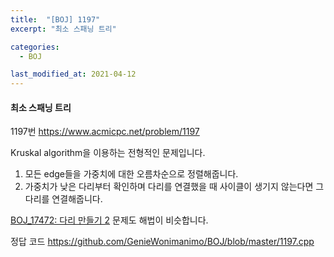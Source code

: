```yaml
---
title:  "[BOJ] 1197"
excerpt: "최소 스패닝 트리"

categories:
  - BOJ

last_modified_at: 2021-04-12
---
```


#### 최소 스패닝 트리

1197번 <https://www.acmicpc.net/problem/1197>

Kruskal algorithm을 이용하는 전형적인 문제입니다.<br>
1. 모든 edge들을 가중치에 대한 오름차순으로 정렬해줍니다.
2. 가중치가 낮은 다리부터 확인하며 다리를 연결했을 때 사이클이 생기지 않는다면 그 다리를 연결해줍니다.

[BOJ_17472: 다리 만들기 2](https://geniewonimanimo.github.io/boj/17472/) 문제도 해법이 비슷합니다.

정답 코드 <https://github.com/GenieWonimanimo/BOJ/blob/master/1197.cpp>